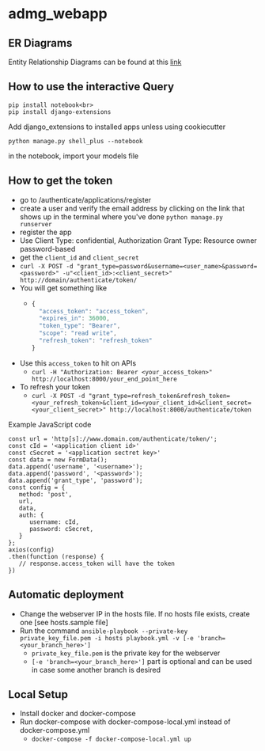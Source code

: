# admg_webapp

## ER Diagrams

Entity Relationship Diagrams can be found at this [link](https://drive.google.com/drive/folders/1_Zr_ZP97Tz8hBk5wxEpLmZ8Es2umJvjh)

## How to use the interactive Query

```
pip install notebook<br>
pip install django-extensions
```

Add django_extensions to installed apps unless using cookiecutter<br>

```
python manage.py shell_plus --notebook
```

in the notebook, import your models file



## How to get the token

 - go to /authenticate/applications/register
 - create a user and verify the email address by clicking on the link that shows up in the terminal where you've done `python manage.py runserver`
 - register the app  
  - Use Client Type: confidential, Authorization Grant Type: Resource owner password-based
 - get the `client_id` and `client_secret`
 - `curl -X POST -d "grant_type=password&username=<user_name>&password=<password>" -u"<client_id>:<client_secret>" http://domain/authenticate/token/`
 - You will get something like
    - ```javascript
      {
        "access_token": "access_token", 
        "expires_in": 36000, 
        "token_type": "Bearer", 
        "scope": "read write", 
        "refresh_token": "refresh_token"
      }
      ```
 - Use this `access_token` to hit on APIs
    - `curl -H "Authorization: Bearer <your_access_token>" http://localhost:8000/your_end_point_here`
 - To refresh your token
    - `curl -X POST -d "grant_type=refresh_token&refresh_token=<your_refresh_token>&client_id=<your_client_id>&client_secret=<your_client_secret>" http://localhost:8000/authenticate/token`
 

Example JavaScript code
```
const url = 'http[s]://www.domain.com/authenticate/token/';
const cId = '<application client id>'
const cSecret = '<application sectret key>'
const data = new FormData();
data.append('username', '<username>');
data.append('password', '<password>');
data.append('grant_type', 'password');
const config = {
   method: 'post',
   url,
   data,
   auth: {
      username: cId,
      password: cSecret,
   }
};
axios(config)
.then(function (response) {
   // response.access_token will have the token
})
```


## Automatic deployment

 - Change the webserver IP in the hosts file. If no hosts file exists, create one [see hosts.sample file]
 - Run the command `ansible-playbook --private-key private_key_file.pem -i hosts playbook.yml -v [-e 'branch=<your_branch_here>']`
     - `private_key_file.pem` is the private key for the webserver
     - `[-e 'branch=<your_branch_here>']` part is optional and can be used in case some another branch is desired


## Local Setup

* Install docker and docker-compose
* Run docker-compose with docker-compose-local.yml instead of docker-compose.yml
  * `docker-compose -f docker-compose-local.yml up`
